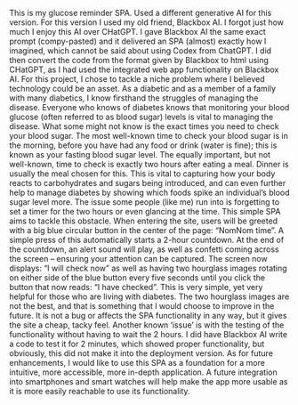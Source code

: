 This is my glucose reminder SPA. Used a different generative AI for this version. 
For this version I used my old friend, Blackbox AI. I forgot just how much I enjoy this AI over CHatGPT. I gave Blackbox AI the same exact prompt (compy-pasted) and it delivered an SPA (almost) exactly how I imagined, which cannot be said about using Codex from ChatGPT. I did then convert the code from the format given by Blackbox to html using CHatGPT, as I had used the integrated web app functionality on Blackbox AI. 
For this project, I chose to tackle a niche problem where I believed technology could be an asset. As a diabetic and as a member of a family with many diabetics, I know firsthand the struggles of managing the disease. Everyone who knows of diabetes knows that monitoring your blood glucose (often referred to as blood sugar) levels is vital to managing the disease. What some might not know is the exact times you need to check your blood sugar. The most well-known time to check your blood sugar is in the morning, before you have had any food or drink (water is fine); this is known as your fasting blood sugar level. The equally important, but not well-known, time to check is exactly two hours after eating a meal. Dinner is usually the meal chosen for this. This is vital to capturing how your body reacts to carbohydrates and sugars being introduced, and can even further help to manage diabetes by showing which foods spike an individual’s blood sugar level more. The issue some people (like me) run into is forgetting to set a timer for the two hours or even glancing at the time. This simple SPA aims to tackle this obstacle.
When entering the site, users will be greeted with a big blue circular button in the center of the page: “NomNom time”. A simple press of this automatically starts a 2-hour countdown. At the end of the countdown, an alert sound will play, as well as confetti coming across the screen – ensuring your attention can be captured. The screen now displays: “I will check now” as well as having two hourglass images rotating on either side of the blue button every five seconds until you click the button that now reads: “I have checked”. This is very simple, yet very helpful for those who are living with diabetes. 
The two hourglass images are not the best, and that is something that I would choose to improve in the future. It is not a bug or affects the SPA functionality in any way, but it gives the site a cheap, tacky feel. Another known ‘issue’ is with the testing of the functionality without having to wait the 2 hours. I did have Blackbox AI write a code to test it for 2 minutes, which showed proper functionality, but obviously, this did not make it into the deployment version. 
As for future enhancements, I would like to use this SPA as a foundation for a more intuitive, more accessible, more in-depth application. A future integration into smartphones and smart watches will help make the app more usable as it is more easily reachable to use its functionality. 
